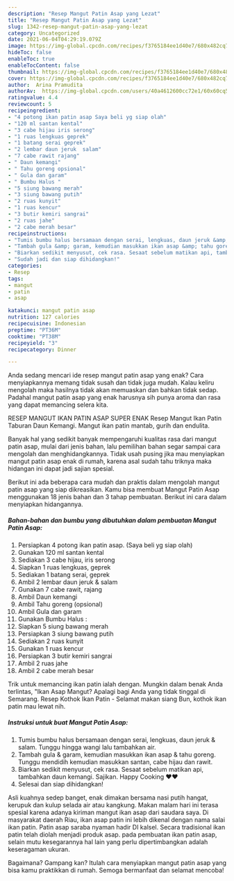 ```yaml
---
description: "Resep Mangut Patin Asap yang Lezat"
title: "Resep Mangut Patin Asap yang Lezat"
slug: 1342-resep-mangut-patin-asap-yang-lezat
category: Uncategorized
date: 2021-06-04T04:29:19.079Z
image: https://img-global.cpcdn.com/recipes/f3765184ee1d40e7/680x482cq70/mangut-patin-asap-foto-resep-utama.jpg
hideToc: false
enableToc: true
enableTocContent: false
thumbnail: https://img-global.cpcdn.com/recipes/f3765184ee1d40e7/680x482cq70/mangut-patin-asap-foto-resep-utama.jpg
cover: https://img-global.cpcdn.com/recipes/f3765184ee1d40e7/680x482cq70/mangut-patin-asap-foto-resep-utama.jpg
author:  Arina Pramudita
authorAv:  https://img-global.cpcdn.com/users/40a4612600cc72e1/60x60cq50/avatar.jpg
ratingvalue: 4.4
reviewcount: 5
recipeingredient:
- "4 potong ikan patin asap Saya beli yg siap olah"
- "120 ml santan kental"
- "3 cabe hijau iris serong"
- "1 ruas lengkuas geprek"
- "1 batang serai geprek"
- "2 lembar daun jeruk  salam"
- "7 cabe rawit rajang"
- " Daun kemangi"
- " Tahu goreng opsional"
- " Gula dan garam"
- " Bumbu Halus "
- "5 siung bawang merah"
- "3 siung bawang putih"
- "2 ruas kunyit"
- "1 ruas kencur"
- "3 butir kemiri sangrai"
- "2 ruas jahe"
- "2 cabe merah besar"
recipeinstructions:
- "Tumis bumbu halus bersamaan dengan serai, lengkuas, daun jeruk &amp; salam. Tunggu hingga wangi lalu tambahkan air."
- "Tambah gula &amp; garam, kemudian masukkan ikan asap &amp; tahu goreng. Tunggu mendidih kemudian masukkan santan, cabe hijau dan rawit."
- "Biarkan sedikit menyusut, cek rasa. Sesaat sebelum matikan api, tambahkan daun kemangi. Sajikan. Happy Cooking ❤❤"
- "Sudah jadi dan siap dihidangkan!"
categories:
- Resep
tags:
- mangut
- patin
- asap

katakunci: mangut patin asap 
nutrition: 127 calories
recipecuisine: Indonesian
preptime: "PT36M"
cooktime: "PT38M"
recipeyield: "3"
recipecategory: Dinner

---
```



Anda sedang mencari ide resep mangut patin asap yang enak? Cara menyiapkannya memang tidak susah dan tidak juga mudah. Kalau keliru mengolah maka hasilnya tidak akan memuaskan dan bahkan tidak sedap. Padahal mangut patin asap yang enak harusnya sih punya aroma dan rasa yang dapat memancing selera kita.


RESEP MANGUT IKAN PATIN ASAP SUPER ENAK Resep Mangut Ikan Patin Taburan Daun Kemangi. Mangut ikan patin mantab, gurih dan endulita.

Banyak hal yang sedikit banyak mempengaruhi kualitas rasa dari mangut patin asap, mulai dari jenis bahan, lalu pemilihan bahan segar sampai cara mengolah dan menghidangkannya. Tidak usah pusing jika mau menyiapkan mangut patin asap enak di rumah, karena asal sudah tahu triknya maka hidangan ini dapat jadi sajian spesial.


Berikut ini ada beberapa cara mudah dan praktis dalam mengolah mangut patin asap yang siap dikreasikan. Kamu bisa membuat Mangut Patin Asap menggunakan 18 jenis bahan dan 3 tahap pembuatan. Berikut ini cara dalam menyiapkan hidangannya.

<!--inarticleads1-->

##### Bahan-bahan dan bumbu yang dibutuhkan dalam pembuatan Mangut Patin Asap:

1. Persiapkan 4 potong ikan patin asap. (Saya beli yg siap olah)
1. Gunakan 120 ml santan kental
1. Sediakan 3 cabe hijau, iris serong
1. Siapkan 1 ruas lengkuas, geprek
1. Sediakan 1 batang serai, geprek
1. Ambil 2 lembar daun jeruk &amp; salam
1. Gunakan 7 cabe rawit, rajang
1. Ambil  Daun kemangi
1. Ambil  Tahu goreng (opsional)
1. Ambil  Gula dan garam
1. Gunakan  Bumbu Halus :
1. Siapkan 5 siung bawang merah
1. Persiapkan 3 siung bawang putih
1. Sediakan 2 ruas kunyit
1. Gunakan 1 ruas kencur
1. Persiapkan 3 butir kemiri sangrai
1. Ambil 2 ruas jahe
1. Ambil 2 cabe merah besar


Trik untuk memancing ikan patin ialah dengan. Mungkin dalam benak Anda terlintas, &#34;Ikan Asap Mangut? Apalagi bagi Anda yang tidak tinggal di Semarang. Resep Kothok Ikan Patin - Selamat makan siang Bun, kothok ikan patin mau lewat nih. 

<!--inarticleads2-->

##### Instruksi untuk buat Mangut Patin Asap:

1. Tumis bumbu halus bersamaan dengan serai, lengkuas, daun jeruk &amp; salam. Tunggu hingga wangi lalu tambahkan air.
1. Tambah gula &amp; garam, kemudian masukkan ikan asap &amp; tahu goreng. Tunggu mendidih kemudian masukkan santan, cabe hijau dan rawit.
1. Biarkan sedikit menyusut, cek rasa. Sesaat sebelum matikan api, tambahkan daun kemangi. Sajikan. Happy Cooking ❤❤
1. Selesai dan siap dihidangkan!

Asli kuahnya sedep banget, enak dimakan bersama nasi putih hangat, kerupuk dan kulup selada air atau kangkung. Makan malam hari ini terasa spesial karena adanya kiriman mangut ikan asap dari saudara saya. Di masyarakat daerah Riau, ikan asap patin ini lebih dikenal dengan nama salai ikan patin. Patin asap saraba nyaman hadir DI kalsel. Secara tradisional ikan patin telah diolah menjadi produk asap. pada pembuatan ikan patin asap, selain mutu kesegarannya hal lain yang perlu dipertimbangkan adalah keseragaman ukuran. 

Bagaimana? Gampang kan? Itulah cara menyiapkan mangut patin asap yang bisa kamu praktikkan di rumah. Semoga bermanfaat dan selamat mencoba!
